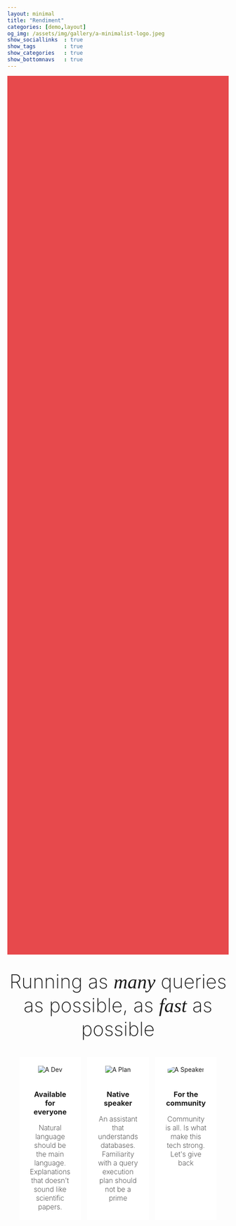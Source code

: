 ```yaml
---
layout: minimal
title: "Rendiment"
categories: [demo,layout]
og_img: /assets/img/gallery/a-minimalist-logo.jpeg
show_sociallinks  : true
show_tags         : true
show_categories   : true
show_bottomnavs   : true
---
```

<div style="
        width: 100%;
        height: 50vh;
        background-color: #e7494c;
        display: flex;
        justify-content: center;
        align-items: center;
    ">
    <div style="
        width: 100%;
        height: 100%;
        background-image: url('https://rendiment.io/assets/img/gallery/a-new-flyer.png');
        background-position: center;
        background-repeat: no-repeat;
        background-size: cover;
        max-width: 1110px;
    "></div>
</div>
<br/>
<br/>
 <div style="text-align: center; font-size: 2.75rem; font-family: Inter; font-weight: 200;">
        Running as <span style="font-style: italic; font-family: serif; ">many</span> queries as possible, as <span style="font-style: italic; font-family: serif;">fast</span> as possible
    </div>
<br/>
<div style="display: flex; justify-content: space-around; padding: 20px;">
        <div style="width: 30%; background-color: #ffffff; padding: 20px; box-sizing: border-box; text-align: center;">
            <img src="https://rendiment.io/assets/img/gallery/a-dev.png" alt="A Dev" style="max-width: 100%; height: auto; margin-bottom: 15px;">
            <h3>Available for everyone</h3>
            <span style="text-align: center; font-size: 1.00rem; font-family: Inter; font-weight: 200;">Natural language should be the main language. Explanations that doesn't sound like scientific papers.</span>
        </div>
        <div style="width: 30%; background-color: #ffffff; padding: 20px; box-sizing: border-box; text-align: center;">
            <img src="https://rendiment.io/assets/img/gallery/a-plan.png" alt="A Plan" style="max-width: 100%; height: auto; margin-bottom: 15px;">
            <h3>Native speaker</h3>
            <span style="text-align: center; font-size: 1.00rem; font-family: Inter; font-weight: 200;">An assistant that understands databases. Familiarity with a query execution plan should not be a prime</span>
        </div>
        <div style="width: 30%; background-color: #ffffff; padding: 20px; box-sizing: border-box; text-align: center;">
            <div style="max-width: 300px; max-height: 300px; border-radius: 50%; overflow: hidden;">
                <img src="https://rendiment.io/assets/img/gallery/a-speaker.png" alt="A Speaker" style="max-width: 100%; height: auto; margin-bottom: 15px; object-fit: cover;">
            </div>
            <h3>For the community</h3>
            <span style="text-align: center; font-size: 1.00rem; font-family: Inter; font-weight: 200;">Community is all. Is what make this tech strong. Let's give back</span>
        </div>
    </div>